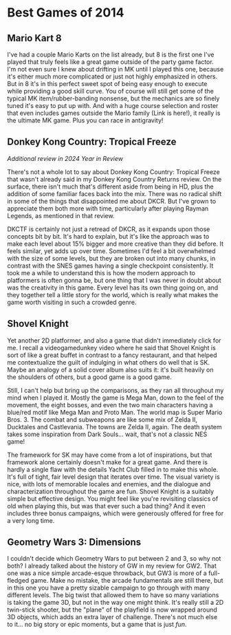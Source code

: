 # Best Games of 2014

## Mario Kart 8

I've had a couple Mario Karts on the list already, but 8 is the first one I've played that truly feels like a great game outside of the party game factor. I'm not even sure I knew about drifting in MK until I played this one, because it's either much more complicated or just not highly emphasized in others. But in 8 it's in this perfect sweet spot of being easy enough to execute while providing a good skill curve. You of course will still get some of the typical MK item/rubber-banding nonsense, but the mechanics are so finely tuned it's easy to put up with. And with a huge course selection and roster that even includes games outside the Mario family (Link is here!), it really is the ultimate MK game. Plus you can race in antigravity! 

## Donkey Kong Country: Tropical Freeze

_Additional review in 2024 Year in Review_

There's not a whole lot to say about Donkey Kong Country: Tropical Freeze that wasn't already said in my Donkey Kong Country Returns review. On the surface, there isn't much that's different aside from being in HD, plus the addition of some familiar faces back into the mix. There was no radical shift in some of the things that disappointed me about DKCR. But I've grown to appreciate them both more with time, particularly after playing Rayman Legends, as mentioned in that review.

DKCTF is certainly not just a retread of DKCR, as it expands upon those concepts bit by bit. It's hard to explain, but it's like the approach was to make each level about 15% bigger and more creative than they did before. It feels similar, yet adds up over time. Sometimes I'd feel a bit overwhelmed with the size of some levels, but they are broken out into many chunks, in contrast with the SNES games having a single checkpoint consistently. It took me a while to understand this is how the modern approach to platformers is often gonna be, but one thing that I was never in doubt about was the creativity in this game. Every level has its own thing going on, and they together tell a little story for the world, which is really what makes the game worth visiting in such a crowded genre.

## Shovel Knight

Yet another 2D platformer, and also a game that didn't immediately click for me. I recall a videogamedunkey video where he said that Shovel Knight is sort of like a great buffet in contrast to a fancy restaurant, and that helped me contextualize the guilt of indulging in what others do well that is SK. Maybe an analogy of a solid cover album also suits it: it's built heavily on the shoulders of others, but a good game is a good game.

Still, I can't help but bring up the comparisons, as they ran all throughout my mind when I played it. Mostly the game is Mega Man, down to the feel of the movement, the eight bosses, and even the two main characters having a blue/red motif like Mega Man and Proto Man. The world map is Super Mario Bros. 3. The combat and subweapons are like some mix of Zelda II, Ducktales and Castlevania. The towns are Zelda II, again. The death system takes some inspiration from Dark Souls... wait, that's not a classic NES game!

The framework for SK may have come from a lot of inspirations, but that framework alone certainly doesn't make for a great game. And there is hardly a single flaw with the details Yacht Club filled in to make this whole. It's full of tight, fair level design that iterates over time. The visual variety is nice, with lots of memorable locales and enemies, and the dialogue and characterization throughout the game are fun. Shovel Knight is a suitably simple but effective design. You might feel like you're revisiting classics of old when playing this, but was that ever such a bad thing? And it even includes three bonus campaigns, which were generously offered for free for a very long time.

## Geometry Wars 3: Dimensions

I couldn't decide which Geometry Wars to put between 2 and 3, so why not both? I already talked about the history of GW in my review for GW2. That one was a nice simple arcade-esque throwback, but GW3 is more of a full-fledged game. Make no mistake, the arcade fundamentals are still there, but in this one you have a pretty sizable campaign to go through with many different levels. The big twist that allowed them to have so many variations is taking the game 3D, but not in the way one might think. It's really still a 2D twin-stick shooter, but the "plane" of the playfield is now wrapped around 3D objects, which adds an extra layer of challenge. There's not much else to it... no big story or epic moments, but a game that is just _fun_.
